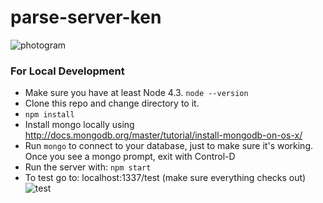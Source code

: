 # parse-server-ken

![photogram](https://user-images.githubusercontent.com/8027762/30503005-70eaf5d6-9a1d-11e7-8ff4-01bf616b1295.png)

### For Local Development

* Make sure you have at least Node 4.3. `node --version`
* Clone this repo and change directory to it.
* `npm install`
* Install mongo locally using http://docs.mongodb.org/master/tutorial/install-mongodb-on-os-x/
* Run `mongo` to connect to your database, just to make sure it's working. Once you see a mongo prompt, exit with Control-D
* Run the server with: `npm start`
* To test go to:  localhost:1337/test (make sure everything checks out)
![test](https://user-images.githubusercontent.com/8027762/30503168-180c2fc4-9a1e-11e7-9224-dd40b9dfeb0c.png)

